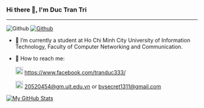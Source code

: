 ### Hi there 👋, I'm Duc Tran Tri

---
![Github](https://visitor-badge.laobi.icu/badge?page_id=ductt02) [![Github](https://img.shields.io/github/followers/ductt02?label=Follow&style=social)](https://github.com/ductt02)

- 🌱 I’m currently a student at Ho Chi Minh City University of Information Technology, Faculty of Computer Networking and
Communication.
- 🌱 How to reach me:

  <img src="https://user-images.githubusercontent.com/79967416/136421779-6bbee67b-5cd2-4d65-b6e0-e7174e40f34a.png" width="20px" height="20px" style="text-align: center;"> https://www.facebook.com/tranduc333/

  <img src="https://user-images.githubusercontent.com/79967416/136422176-6d75e603-b4ca-4bf1-aa7c-1024e857cd7f.png" width="20px" height="20px"> 20520454@gm.uit.edu.vn or bvsecret1311@gmail.com

[![My GitHub Stats](https://github-readme-stats.vercel.app/api/?username=ductt02&count_private=true&theme=tokyonight&showicons=true)]()

<!--
**ductt02/ductt02** is a ✨ _special_ ✨ repository because its `README.md` (this file) appears on your GitHub profile.

Here are some ideas to get you started:

- 🔭 I’m currently working on ...
- 🌱 I’m currently learning ...
- 👯 I’m looking to collaborate on ...
- 🤔 I’m looking for help with ...
- 💬 Ask me about ...
- 📫 How to reach me: ...
- 😄 Pronouns: ...
- ⚡ Fun fact: ...
-->
